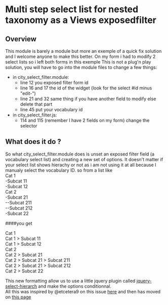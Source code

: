 # Multi step select list for nested taxonomy as a Views exposedfilter


## Overview

This module is barely a module but more an exemple of a quick fix solution and I welcome anyone to make this better.
On my form i had to modify 2 select lists so i left both forms in this exemple
This is not a plug'n play solution, you will have to go into the module files to change a few things:

- in city_select_filter.module:
	* line 12 you exposed filter form id
	* line 16 and 17 the id of the widget (look for the select #id minus "edit-")
	* line 21 and 32 same thing if you have another field to modify else delete that part
	* line 45 put your vocabulary id
- in city_select_filter.js:
	* 114 and 115 (remember I have 2 fields on my form) change the selector
	
	
## What does it do ?
So what city_select_filter.module does is unset an exposed filter field (a vocabulary select list) and creating a new set of options.
It doesn't matter if your select list shows hierachy or not as i am not using it at all because I manualy select the vocabulary ID.
so from a list like 		
Cat 1  
-Subcat 11  
-Subcat 12  
Cat 2  
-Subcat 21  
--Subcat 211  
--Subcat 212  
-Subcat 22      

####you get     


Cat 1  
Cat 1 > Subcat 11  
Cat 1 > Subcat 12  
Cat 2  
Cat 2 > Subcat 21  
Cat 2 > Subcat 21 > Subcat 211  
Cat 2 > Subcat 21 > Subcat 212  
Cat 2 > Subcat 22  	

This new formatting allow us to use a little jquery plugin called [jquery-select-hierarch](https://github.com/AndrewIngram/jquery-select-hierarchy) and make the options conditionnal.  
All this was inspired by @etcetera9 on this issue [here](http://drupal.org/node/1170192#comment-6189032) and then has moved on [this page](http://drupal.org/node/1669940)   

